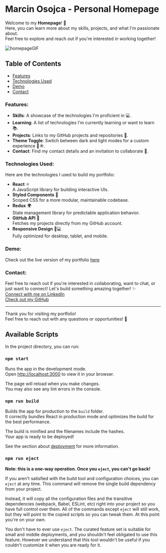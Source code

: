 # Marcin Osojca - Personal Homepage

Welcome to my **Homepage**! 🚀   
Here, you can learn more about my skills, projects, and what I'm passionate about.  
Feel free to explore and reach out if you're interested in working together!

![homepageGIF](public/assets/homepage.gif)


## Table of Contents
- [Features](#features)
- [Technologies Used](#technologies-used)
- [Demo](#demo)
- [Contact](#contact)

### Features:
- **Skills**: A showcase of the technologies I'm proficient in 💻.
- **Learning**: A list of technologies I'm currently learning or want to learn 📚.
- **Projects**: Links to my GitHub projects and repositories 🚀.
- **Theme Toggle**: Switch between dark and light modes for a custom experience 🌙☀️.
- **Contact**: Find my contact details and an invitation to collaborate 🤝.

### Technologies Used:
Here are the technologies I used to build my portfolio:

- **React** ⚛️  
  A JavaScript library for building interactive UIs.  
- **Styled Components** 💅  
  Scoped CSS for a more modular, maintainable codebase.  
- **Redux** 🌍  
  State management library for predictable application behavior.   
- **GitHub API** 🔗  
  Fetches my projects directly from my GitHub account.  
- **Responsive Design** 📱💻  
  Fully optimized for desktop, tablet, and mobile.

### Demo:
Check out the live version of my portfolio [here](https://mikoli09.github.io/portfolio/)

### Contact:
Feel free to reach out if you're interested in collaborating, want to chat, or just want to connect! Let's build something amazing together! ✨  
[Connect with me on LinkedIn](https://www.linkedin.com/in/mikoli09)  
[Check out my GitHub](https://github.com/mikoli09)

---

Thank you for visiting my portfolio!  
Feel free to reach out with any questions or opportunities! 🌟




## Available Scripts

In the project directory, you can run:

### `npm start`

Runs the app in the development mode.\
Open [http://localhost:3000](http://localhost:3000) to view it in your browser.

The page will reload when you make changes.\
You may also see any lint errors in the console.

### `npm run build`

Builds the app for production to the `build` folder.\
It correctly bundles React in production mode and optimizes the build for the best performance.

The build is minified and the filenames include the hashes.\
Your app is ready to be deployed!

See the section about [deployment](https://facebook.github.io/create-react-app/docs/deployment) for more information.

### `npm run eject`

**Note: this is a one-way operation. Once you `eject`, you can't go back!**

If you aren't satisfied with the build tool and configuration choices, you can `eject` at any time. This command will remove the single build dependency from your project.

Instead, it will copy all the configuration files and the transitive dependencies (webpack, Babel, ESLint, etc) right into your project so you have full control over them. All of the commands except `eject` will still work, but they will point to the copied scripts so you can tweak them. At this point you're on your own.

You don't have to ever use `eject`. The curated feature set is suitable for small and middle deployments, and you shouldn't feel obligated to use this feature. However we understand that this tool wouldn't be useful if you couldn't customize it when you are ready for it.